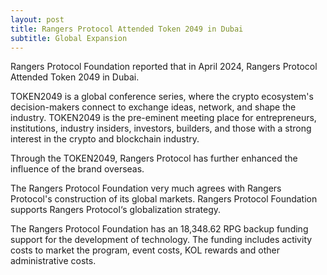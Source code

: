 ```yaml
---
layout: post
title: Rangers Protocol Attended Token 2049 in Dubai
subtitle: Global Expansion
---
```


Rangers Protocol Foundation reported that in April 2024, Rangers Protocol Attended Token 2049 in Dubai.

TOKEN2049 is a global conference series, where the crypto ecosystem's decision-makers connect to exchange ideas, network, and shape the industry. TOKEN2049 is the pre-eminent meeting place for entrepreneurs, institutions, industry insiders, investors, builders, and those with a strong interest in the crypto and blockchain industry.

Through the TOKEN2049, Rangers Protocol has further enhanced the influence of the brand overseas.

The Rangers Protocol Foundation very much agrees with Rangers Protocol's construction of its global markets. Rangers Protocol Foundation supports  Rangers Protocol‘s globalization strategy.

The Rangers Protocol Foundation has an 18,348.62 RPG backup funding support for the development of technology.  The funding includes activity costs to market the program, event costs, KOL rewards and other administrative costs. 
